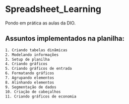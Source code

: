 # Spreadsheet_Learning
Pondo em prática as aulas da DIO.

## Assuntos implementados na planilha:
```bash
1. Criando tabelas dinâmicas
2. Modelando informações
3. Setup de planilha
4. Criando gráficos
5. Criando gráficos de entrada
6. Formatando gráficos
7. Agrupando elementos
8. Alinhando elementos
9. Segmentação de dados
10. Criação de cabeçalhos
11. Criando gráficos de economia
```
